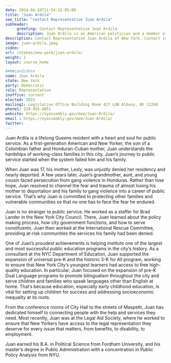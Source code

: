 ```yaml
---
date: 2024-04-26T11:54:12-05:00
title: "Juan Ardila"
seo_title: "contact Representative Juan Ardila"
subheader:
     greeting: Contact Representative Juan Ardila
     description: Juan Ardila is an American politician and a member of the New York State Assembly for the 37th district. He was elected in November 2022 and assumed office on January 1, 2023.
description: Contact Representative Juan Ardila of New York. Contact information for Juan Ardila includes email address, phone number, and mailing address.
image: juan-ardila.jpeg
video:
url: /states/new-york/juan-ardila/
weight: 1
layout: course_home

####candidate
name: Juan Ardila
state: New York
party: Democratic
role: Representative
inoffice: current
elected: 2023
mailing1: Legislative Office Building Room 427 LOB Albany, NY 12248
phone1: 518-455-4851
website: https://nyassembly.gov/mem/Juan-Ardila/
email : https://nyassembly.gov/mem/Juan-Ardila/
twitter:
---
```


Juan Ardila is a lifelong Queens resident with a heart and soul for public service. As a first-generation American and New Yorker, the son of a Colombian father and Honduran-Cuban mother, Juan understands the hardships of working-class families in this city. Juan’s journey to public service started when the system failed him and his family.

When Juan was 17, his mother, Lesly, was unjustly denied her residency and nearly deported. A few years later, Juan’s grandmother, aunt, and young cousin faced persecution from gang violence in Honduras. Rather than lose hope, Juan resolved to channel the fear and trauma of almost losing his mother to deportation and his family to gang violence into a career of public service. That’s why Juan is committed to protecting other families and vulnerable communities so that no one has to face the fear he endured.

Juan is no stranger to public service. He worked as a staffer for Brad Lander in the New York City Council. There, Juan learned about the policy making process, how city government functions, and how to serve constituents. Juan then worked at the International Rescue Committee, providing at-risk communities the services his family had been denied.

One of Juan’s proudest achievements is helping institute one of the largest and most successful public education programs in the city’s history. As a consultant at the NYC Department of Education, Juan supported the expansion of universal pre-K and the historic 3-K for All program, working to ensure that New York City’s youngest learners had access to free high-quality education. In particular, Juan focused on the expansion of pre-K Dual Language programs to promote bilingualism throughout the city and serve children and families who speak languages other than English at home. That’s because education, especially early childhood education, is vital for setting up children for success and addressing socioeconomic inequality at its roots.

From the conference rooms of City Hall to the streets of Maspeth, Juan has dedicated himself to connecting people with the help and services they need. Most recently, Juan was at the Legal Aid Society, where he worked to ensure that New Yorkers have access to the legal representation they deserve for every issue that matters, from benefits, to disability, to employment.

Juan earned his B.A. in Political Science from Fordham University, and his master’s degree in Public Administration with a concentration in Public Policy Analysis from NYU.
